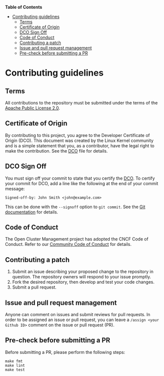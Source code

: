 **Table of Contents**

- [Contributing guidelines](#contributing-guidelines)
  - [Terms](#terms)
  - [Certificate of Origin](#certificate-of-origin)
  - [DCO Sign Off](#dco-sign-off)
  - [Code of Conduct](#code-of-conduct)
  - [Contributing a patch](#contributing-a-patch)
  - [Issue and pull request management](#issue-and-pull-request-management)
  - [Pre-check before submitting a PR](#pre-check-before-submitting-a-pr)

# Contributing guidelines

## Terms

All contributions to the repository must be submitted under the terms of the
[Apache Public License 2.0](https://www.apache.org/licenses/LICENSE-2.0).

## Certificate of Origin

By contributing to this project, you agree to the Developer Certificate of
Origin (DCO). This document was created by the Linux Kernel community and is a
simple statement that you, as a contributor, have the legal right to make the
contribution. See the
[DCO](https://github.com/open-cluster-management/community/blob/main/DCO) file
for details.

## DCO Sign Off

You must sign off your commit to state that you certify the
[DCO](https://github.com/open-cluster-management/community/blob/main/DCO). To
certify your commit for DCO, add a line like the following at the end of your
commit message:

```
Signed-off-by: John Smith <john@example.com>
```

This can be done with the `--signoff` option to `git commit`. See the
[Git documentation](https://git-scm.com/docs/git-commit#Documentation/git-commit.txt--s)
for details.

## Code of Conduct

The Open Cluster Management project has adopted the CNCF Code of Conduct. Refer
to our
[Community Code of Conduct](https://github.com/open-cluster-management/community/blob/main/CODE_OF_CONDUCT.md)
for details.

## Contributing a patch

1. Submit an issue describing your proposed change to the repository in
   question. The repository owners will respond to your issue promptly.
2. Fork the desired repository, then develop and test your code changes.
3. Submit a pull request.

## Issue and pull request management

Anyone can comment on issues and submit reviews for pull requests. In order to
be assigned an issue or pull request, you can leave a `/assign <your Github ID>`
comment on the issue or pull request (PR).

## Pre-check before submitting a PR

Before submitting a PR, please perform the following steps:

```shell
make fmt
make lint
make test
```
